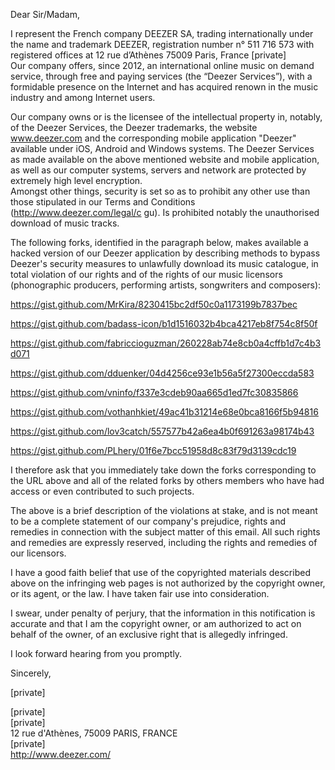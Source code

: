 Dear Sir/Madam,

I represent the French company DEEZER SA, trading internationally under the
name and trademark DEEZER, registration number n° 511 716 573 with
registered offices at 12 rue d’Athènes 75009 Paris, France
[private]  
Our company offers, since 2012, an international online music on demand
service, through free and paying services (the “Deezer Services”), with a
formidable presence on the Internet and has acquired renown in the music
industry and among Internet users.

Our company owns or is the licensee of the intellectual property in,
notably, of the Deezer Services, the Deezer trademarks, the website
www.deezer.com and the corresponding mobile application "Deezer" available
under iOS, Android and Windows systems. The Deezer Services as made
available on the above mentioned website and mobile application, as well as
our computer systems, servers and network are protected by extremely high
level encryption.  
Amongst other things, security is set so as to prohibit any other use than
those stipulated in our Terms and Conditions (http://www.deezer.com/legal/c
gu). Is prohibited notably the unauthorised download of music tracks.

The following forks, identified in the paragraph below, makes available a
hacked version of our Deezer application by describing methods to bypass
Deezer's security measures to unlawfully download its music catalogue, in
total violation of our rights and of the rights of our music licensors
(phonographic producers, performing artists, songwriters and composers):

https://gist.github.com/MrKira/8230415bc2df50c0a1173199b7837bec

https://gist.github.com/badass-icon/b1d1516032b4bca4217eb8f754c8f50f

https://gist.github.com/fabriccioguzman/260228ab74e8cb0a4cffb1d7c4b3d071

https://gist.github.com/dduenker/04d4256ce93e1b56a5f27300eccda583

https://gist.github.com/vninfo/f337e3cdeb90aa665d1ed7fc30835866

https://gist.github.com/vothanhkiet/49ac41b31214e68e0bca8166f5b94816

https://gist.github.com/lov3catch/557577b42a6ea4b0f691263a98174b43

https://gist.github.com/PLhery/01f6e7bcc51958d8c83f79d3139cdc19

I therefore ask that you immediately take down the forks corresponding to
the URL above and all of the related forks by others members who have had
access or even contributed to such projects.

The above is a brief description of the violations at stake, and is not
meant to be a complete statement of our company's prejudice, rights and
remedies in connection with the subject matter of this email. All such
rights and remedies are expressly reserved, including the rights and
remedies of our licensors.

I have a good faith belief that use of the copyrighted materials described
above on the infringing web pages is not authorized by the copyright owner,
or its agent, or the law. I have taken fair use into consideration.

I swear, under penalty of perjury, that the information in this
notification is accurate and that I am the copyright owner, or am
authorized to act on behalf of the owner, of an exclusive right that is
allegedly infringed.

I look forward hearing from you promptly.

Sincerely,

[private]

[private]  
[private]  
12 rue d'Athènes, 75009 PARIS, FRANCE  
[private]  
<http://www.deezer.com/>
